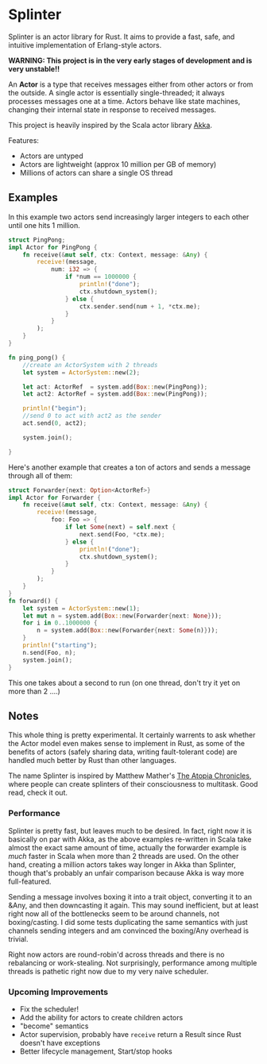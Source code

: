 # Splinter

Splinter is an actor library for Rust.  It aims to provide a fast, safe, and intuitive implementation of Erlang-style actors.

**WARNING: This project is in the very early stages of development and is very unstable!!**

An **Actor** is a type that receives messages either from other actors or from
the outside.  A single actor is essentially single-threaded; it always
processes messages one at a time.  Actors behave like state machines, changing
their internal state in response to received messages.

This project is heavily inspired by the Scala actor library
[Akka](http://akka.io).

Features:
  * Actors are untyped
  * Actors are lightweight (approx 10 million per GB of memory)
  * Millions of actors can share a single OS thread



## Examples

In this example two actors send increasingly larger integers to each other
until one hits 1 million.

```rust
struct PingPong;
impl Actor for PingPong {
    fn receive(&mut self, ctx: Context, message: &Any) {
        receive!(message,
            num: i32 => {
                if *num == 1000000 {
                    println!("done");
                    ctx.shutdown_system();
                } else {
                    ctx.sender.send(num + 1, *ctx.me);
                }
            }
        );
    }
}

fn ping_pong() {
    //create an ActorSystem with 2 threads
    let system = ActorSystem::new(2);

    let act: ActorRef  = system.add(Box::new(PingPong));
    let act2: ActorRef = system.add(Box::new(PingPong));

    println!("begin");
    //send 0 to act with act2 as the sender
    act.send(0, act2);

    system.join();

}
```

Here's another example that creates a ton of actors and sends a message through all of them:

```rust
struct Forwarder{next: Option<ActorRef>}
impl Actor for Forwarder {
    fn receive(&mut self, ctx: Context, message: &Any) {
        receive!(message,
            foo: Foo => {
                if let Some(next) = self.next {
                    next.send(Foo, *ctx.me);
                } else {
                    println!("done");
                    ctx.shutdown_system();
                }
            }
        );
    }
}
fn forward() {
    let system = ActorSystem::new(1);
    let mut n = system.add(Box::new(Forwarder{next: None}));
    for i in 0..1000000 {
        n = system.add(Box::new(Forwarder{next: Some(n)}));
    }
    println!("starting");
    n.send(Foo, n);
    system.join();
}
```
This one takes about a second to run (on one thread, don't try it yet on more than 2 ....)

## Notes

This whole thing is pretty experimental.  It certainly warrents to ask whether
the Actor model even makes sense to implement in Rust, as some of the benefits
of actors (safely sharing data, writing fault-tolerant code) are handled much
better by Rust than other languages.  


The name Splinter is inspired by Matthew Mather's [The Atopia
Chronicles](http://amzn.com/B00DUK1RKY), where people can create splinters of
their consciousness to multitask.  Good read, check it out.

### Performance

Splinter is pretty fast, but leaves much to be desired.  In fact,
right now it is basically on par with Akka, as the above examples re-written in
Scala take almost the exact same amount of time, actually the forwarder example
is *much* faster in Scala when more than 2 threads are used.  On the other
hand, creating a million actors takes way longer in Akka than Splinter, though
that's probably an unfair comparison because Akka is way more full-featured. 

Sending a message involves boxing it into a trait object, converting it to an
&Any, and then downcasting it again.  This may sound inefficient, but at least
right now all of the bottlenecks seem to be around channels, not
boxing/casting.  I did some tests duplicating the same semantics with just
channels sending integers and am convinced the boxing/Any overhead is trivial.

Right now actors are round-robin'd across threads and there is no rebalancing
or work-stealing.  Not surprisingly, performance among multiple threads is
pathetic right now due to my very naive scheduler.

### Upcoming Improvements

* Fix the scheduler!
* Add the ability for actors to create children actors
* "become" semantics
* Actor supervision, probably have `receive` return a Result since Rust doesn't have exceptions
* Better lifecycle management, Start/stop hooks
